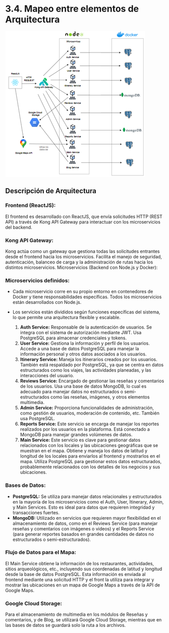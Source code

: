 # 3.4. Mapeo entre elementos de Arquitectura

![Mapeo entre elementos de Arqui](MapeoEntreElementos.png)

## Descripción de Arquitectura

### Frontend (ReactJS):
El frontend es desarrollado con ReactJS, que envía solicitudes HTTP (REST API) a través de Kong API Gateway para interactuar con los microservicios del backend.

### Kong API Gateway:
Kong actúa como un gateway que gestiona todas las solicitudes entrantes desde el frontend hacia los microservicios. Facilita el manejo de seguridad, autenticación, balanceo de carga y la administración de rutas hacia los distintos microservicios.
Microservicios (Backend con Node.js y Docker):

### Microservicios definidos:
- Cada microservicio corre en su propio entorno en contenedores de Docker y tiene responsabilidades específicas. Todos los microservicios están desarrollados con Node.js.
- Los servicios están divididos según funciones específicas del sistema, lo que permite una arquitectura flexible y escalable.

  1. **Auth Service:** Responsable de la autenticación de usuarios. Se integra con el sistema de autorización mediante JWT. Usa PostgreSQL para almacenar credenciales y tokens.
  2. **User Service:** Gestiona la información y perfil de los usuarios. Accede a una base de datos PostgreSQL para manejar la información personal y otros datos asociados a los usuarios.
  3. **Itinerary Service:** Maneja los itinerarios creados por los usuarios. También está respaldado por PostgreSQL, ya que se centra en datos estructurados como los viajes, las actividades planeadas, y las interacciones del usuario.
  4. **Reviews Service:** Encargado de gestionar las reseñas y comentarios de los usuarios. Usa una base de datos MongoDB, lo cual es adecuado para manejar datos no estructurados o semi-estructurados como las reseñas, imágenes, y otros elementos multimedia.
  5. **Admin Service:** Proporciona funcionalidades de administración, como gestión de usuarios, moderación de contenido, etc. También usa PostgreSQL.
  6. **Reports Service:** Este servicio se encarga de manejar los reportes realizados por los usuarios en la plataforma. Está conectado a MongoDB para manejar grandes volúmenes de datos.
  7. **Main Service:** Este servicio es clave para gestionar datos relacionados con los locales y las ubicaciones geográficas que se muestran en el mapa. Obtiene y maneja los datos de latitud y longitud de los locales para enviarlos al frontend y mostrarlos en el mapa. Utiliza PostgreSQL para gestionar estos datos estructurados, probablemente relacionados con los detalles de los negocios y sus ubicaciones.

### Bases de Datos:
- **PostgreSQL:** Se utiliza para manejar datos relacionales y estructurados en la mayoría de los microservicios como el Auth, User, Itinerary, Admin, y Main Services. Esto es ideal para datos que requieren integridad y transacciones fuertes.
- **MongoDB:** Utilizado en servicios que requieren mayor flexibilidad en el almacenamiento de datos, como en el Reviews Service (para manejar reseñas y comentarios con imágenes o videos) y el Reports Service (para generar reportes basados en grandes cantidades de datos no estructurados o semi-estructurados).

### Flujo de Datos para el Mapa:
El Main Service obtiene la información de los restaurantes, actividades, sitios arqueológicos, etc., incluyendo sus coordenadas de latitud y longitud desde la base de datos PostgreSQL. Esta información es enviada al frontend mediante una solicitud HTTP y el front la utiliza para integrar y mostrar las ubicaciones en un mapa de Google Maps a través de la API de Google Maps.

### Google Cloud Storage:
Para el almacenamiento de multimedia en los módulos de Reseñas y comentarios, y de Blog, se utilizará Google Cloud Storage, mientras que en las bases de datos se guardará solo la ruta a los archivos.